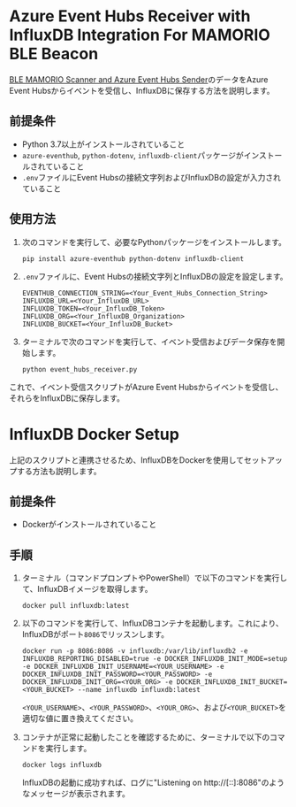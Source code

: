 # Azure Event Hubs Receiver with InfluxDB Integration For MAMORIO BLE Beacon

[BLE MAMORIO Scanner and Azure Event Hubs Sender](https://github.com/ysogabe/mmtr)のデータをAzure Event Hubsからイベントを受信し、InfluxDBに保存する方法を説明します。


## 前提条件

- Python 3.7以上がインストールされていること
- `azure-eventhub`, `python-dotenv`, `influxdb-client`パッケージがインストールされていること
- `.env`ファイルにEvent Hubsの接続文字列およびInfluxDBの設定が入力されていること

## 使用方法

1. 次のコマンドを実行して、必要なPythonパッケージをインストールします。

   ```
   pip install azure-eventhub python-dotenv influxdb-client
   ```

2. `.env`ファイルに、Event Hubsの接続文字列とInfluxDBの設定を設定します。

   ```
   EVENTHUB_CONNECTION_STRING=<Your_Event_Hubs_Connection_String>
   INFLUXDB_URL=<Your_InfluxDB_URL>
   INFLUXDB_TOKEN=<Your_InfluxDB_Token>
   INFLUXDB_ORG=<Your_InfluxDB_Organization>
   INFLUXDB_BUCKET=<Your_InfluxDB_Bucket>
   ```

3. ターミナルで次のコマンドを実行して、イベント受信およびデータ保存を開始します。

   ```
   python event_hubs_receiver.py
   ```

これで、イベント受信スクリプトがAzure Event Hubsからイベントを受信し、それらをInfluxDBに保存します。 

# InfluxDB Docker Setup

上記のスクリプトと連携させるため、InfluxDBをDockerを使用してセットアップする方法も説明します。

## 前提条件

- Dockerがインストールされていること

## 手順

1. ターミナル（コマンドプロンプトやPowerShell）で以下のコマンドを実行して、InfluxDBイメージを取得します。

   ```
   docker pull influxdb:latest
   ```

2. 以下のコマンドを実行して、InfluxDBコンテナを起動します。これにより、InfluxDBがポート`8086`でリッスンします。

   ```
   docker run -p 8086:8086 -v influxdb:/var/lib/influxdb2 -e INFLUXDB_REPORTING_DISABLED=true -e DOCKER_INFLUXDB_INIT_MODE=setup -e DOCKER_INFLUXDB_INIT_USERNAME=<YOUR_USERNAME> -e DOCKER_INFLUXDB_INIT_PASSWORD=<YOUR_PASSWORD> -e DOCKER_INFLUXDB_INIT_ORG=<YOUR_ORG> -e DOCKER_INFLUXDB_INIT_BUCKET=<YOUR_BUCKET> --name influxdb influxdb:latest
   ```

   `<YOUR_USERNAME>`、`<YOUR_PASSWORD>`、`<YOUR_ORG>`、および`<YOUR_BUCKET>`を適切な値に置き換えてください。

3. コンテナが正常に起動したことを確認するために、ターミナルで以下のコマンドを実行します。

   ```
   docker logs influxdb
   ```

   InfluxDBの起動に成功すれば、ログに"Listening on http://[::]:8086"のようなメッセージが表示されます。

